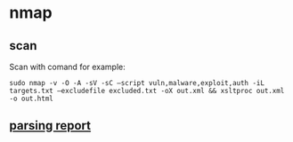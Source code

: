 # nmap
## scan
Scan with comand for example:
```shell
sudo nmap -v -O -A -sV -sC —script vuln,malware,exploit,auth -iL targets.txt —excludefile excluded.txt -oX out.xml && xsltproc out.xml -o out.html
```

## [parsing report](report-parser/ReadMe.md)
